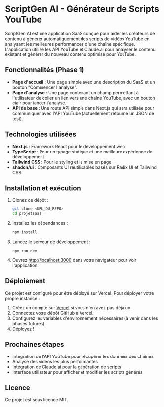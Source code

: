 # ScriptGen AI - Générateur de Scripts YouTube

ScriptGen AI est une application SaaS conçue pour aider les créateurs de contenu à générer automatiquement des scripts de vidéos YouTube en analysant les meilleures performances d'une chaîne spécifique. L'application utilise les API YouTube et Claude.ai pour analyser le contenu existant et générer du nouveau contenu optimisé pour YouTube.

## Fonctionnalités (Phase 1)

- **Page d'accueil** : Une page simple avec une description du SaaS et un bouton "Commencer l'analyse".
- **Page d'analyse** : Une page contenant un champ permettant à l'utilisateur de coller un lien vers une chaîne YouTube, avec un bouton clair pour lancer l'analyse.
- **API de base** : Une route API simple dans Next.js qui sera utilisée pour communiquer avec l'API YouTube (actuellement retourne un JSON de test).

## Technologies utilisées

- **Next.js** : Framework React pour le développement web
- **TypeScript** : Pour un typage statique et une meilleure expérience de développement
- **Tailwind CSS** : Pour le styling et la mise en page
- **shadcn/ui** : Composants UI réutilisables basés sur Radix UI et Tailwind CSS

## Installation et exécution

1. Clonez ce dépôt :
   ```bash
   git clone <URL_DU_REPO>
   cd projetsaas
   ```

2. Installez les dépendances :
   ```bash
   npm install
   ```

3. Lancez le serveur de développement :
   ```bash
   npm run dev
   ```

4. Ouvrez [http://localhost:3000](http://localhost:3000) dans votre navigateur pour voir l'application.

## Déploiement

Ce projet est configuré pour être déployé sur Vercel. Pour déployer votre propre instance :

1. Créez un compte sur [Vercel](https://vercel.com) si vous n'en avez pas déjà un.
2. Connectez votre dépôt GitHub à Vercel.
3. Configurez les variables d'environnement nécessaires (à venir dans les phases futures).
4. Déployez !

## Prochaines étapes

- Intégration de l'API YouTube pour récupérer les données des chaînes
- Analyse des vidéos les plus performantes
- Intégration de Claude.ai pour la génération de scripts
- Interface utilisateur pour afficher et modifier les scripts générés

## Licence

Ce projet est sous licence MIT.
